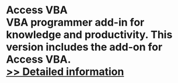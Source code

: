 # Access VBA<br />VBA programmer add-in for knowledge and productivity. This version includes the add-on for Access VBA.<br />[>> Detailed information](https://secure.shareit.com/shareit/product.html?productid=300664073&affiliateid=200057808)